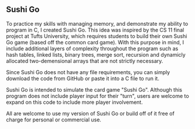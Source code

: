 ## Sushi Go

To practice my skills with managing memory, and demonstrate my ability to program in C, I created Sushi Go. This idea was inspired by the CS 11 final project at Tufts University, which requires students to build their own Sushi Go game (based off the common card game).
With this purpose in mind, I include additional layers of complexity throughout the program such as hash tables, linked lists, binary trees, merge sort, recursion and dynamicly allocated two-demensional arrays that are not strictly necessary.

Since Sushi Go does not have any file requirements, you can simply download the code from GitHub or paste it into a C file to run it.

Sushi Go is intended to simulate the card game "Sushi Go". Although this program does not include player input for their "turn", users are welcome to expand on this code to include more player involvement.

All are welcome to use my version of Sushi Go or build off of it free of charge for personal or commercial use.
